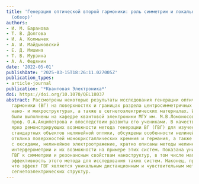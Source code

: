 ```yaml
---
title: 'Генерация оптической второй гармоники: роль симметрии и локальных резонансов
  (обзор)'
authors:
- И. М. Баранова
- Т. В. Долгова
- И. А. Колмычек
- А. И. Майдыковский
- Е. Д. Мишина
- Т. В. Мурзина
- А. А. Федянин
date: '2022-05-01'
publishDate: '2025-03-15T18:26:11.027005Z'
publication_types:
- article-journal
publication: '*Квантовая Электроника*'
doi: https://doi.org/10.1070/QEL18037
abstract: Рассмотрены некоторые результаты исследования генерации оптической второй
  гармоники (ВГ) на поверхностях и границах раздела центросимметричных сред, в резонансных
  нано- и микроструктурах, а также в сегнетоэлектрических материалах. Исследования
  были выполнены на кафедре квантовой электроники МГУ им. М.В.Ломоносова под руководством
  проф. О.А.Акципетрова и впоследствии развиты его учениками. В качестве примеров,
  ярко демонстрирующих возможности метода генерации ВГ (ГВГ) для изучения не самых
  стандартных объектов нелинейной оптики, обсуждены особенности нелинейно-оптического
  отклика поверхностей монокристаллических кремния и германия, а также их границ раздела
  с оксидами, нелинейное электроотражение, кратко описаны методы нелинейно-оптической
  интерферометрии и их возможности на примере этих систем. Показана уникальная чувствительность
  ГВГ к симметрии и резонансным свойствам наноструктур, в том числе магнитных, определяющая
  эффективность этого метода для исследования таких систем. Наконец, продемонстрировано,
  что эффект ГВГ является уникальным дистанционным и чувствительным методом изучения
  сегнетоэлектрических структур.
---
```

